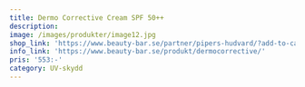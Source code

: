 ```yaml
---
title: Dermo Corrective Cream SPF 50++
description:
image: /images/produkter/image12.jpg
shop_link: 'https://www.beauty-bar.se/partner/pipers-hudvard/?add-to-cart=1375'
info_link: 'https://www.beauty-bar.se/produkt/dermocorrective/'
pris: '553:-'
category: UV-skydd
---
```


